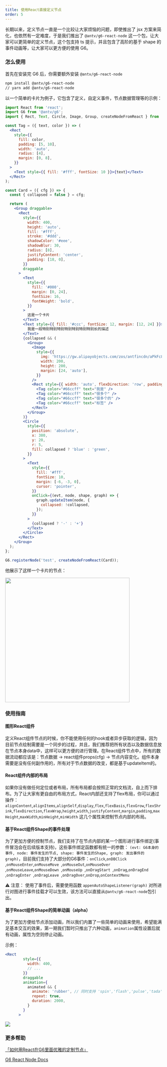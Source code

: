 ```yaml
---
title: 使用React直接定义节点
order: 5
---
```


长期以来，定义节点一直是一个比较让大家烦恼的问题，即使推出了 jsx 方案来简化，也依然有一定难度，于是我们推出了 `@antv/g6-react-node` 这一个包，让大家可以更简单的定义节点，这个包支持 ts 提示，并且包含了高阶的基于 shape 的事件动画等，让大家可以更方便的使用 G6。

### 怎么使用

首先在安装完 G6 后，你需要额外安装 `@antv/g6-react-node`

```bash
npm install @antv/g6-react-node
// yarn add @antv/g6-react-node
```

以一个简单的卡片为例子，它包含了定义，自定义事件，节点数据管理等的示例：

```jsx
import React from 'react';
import G6 from '@antv/g6';
import { Rect, Text, Circle, Image, Group, createNodeFromReact } from '@antv/g6-react-node';

const Tag = ({ text, color }) => (
  <Rect
    style={{
      fill: color,
      padding: [5, 10],
      width: 'auto',
      radius: [4],
      margin: [0, 8],
    }}
  >
    <Text style={{ fill: '#fff', fontSize: 10 }}>{text}</Text>
  </Rect>
);

const Card = ({ cfg }) => {
  const { collapsed = false } = cfg;

  return (
    <Group draggable>
      <Rect
        style={{
          width: 400,
          height: 'auto',
          fill: '#fff',
          stroke: '#ddd',
          shadowColor: '#eee',
          shadowBlur: 30,
          radius: [8],
          justifyContent: 'center',
          padding: [18, 0],
        }}
        draggable
      >
        <Text
          style={{
            fill: '#000',
            margin: [0, 24],
            fontSize: 16,
            fontWeight: 'bold',
          }}
        >
          这是一个卡片
        </Text>
        <Text style={{ fill: '#ccc', fontSize: 12, margin: [12, 24] }}>
          我是一段特别特别特别特别特别特别特别长的描述
        </Text>
        {collapsed && (
          <Group>
            <Image
              style={{
                img: 'https://gw.alipayobjects.com/zos/antfincdn/aPkFc8Sj7n/method-draw-image.svg',
                width: 200,
                height: 200,
                margin: [24, 'auto'],
              }}
            />
            <Rect style={{ width: 'auto', flexDirection: 'row', padding: [4, 12] }}>
              <Tag color="#66ccff" text="我是" />
              <Tag color="#66ccff" text="很多个" />
              <Tag color="#66ccff" text="很多个的" />
              <Tag color="#66ccff" text="标签" />
            </Rect>
          </Group>
        )}
        <Circle
          style={{
            position: 'absolute',
            x: 380,
            y: 20,
            r: 5,
            fill: collapsed ? 'blue' : 'green',
          }}
        >
          <Text
            style={{
              fill: '#fff',
              fontSize: 10,
              margin: [-6, -3, 0],
              cursor: 'pointer',
            }}
            onClick={(evt, node, shape, graph) => {
              graph.updateItem(node, {
                collapsed: !collapsed,
              });
            }}
          >
            {collapsed ? '-' : '+'}
          </Text>
        </Circle>
      </Rect>
    </Group>
  );
};

G6.registerNode('test', createNodeFromReact(Card));
```

他展示了这样一个卡片的节点：

<img width="400" src="https://gw.alipayobjects.com/zos/antfincdn/imZMZ8jYKJ/xiazai%252520%2815%29.png" />


### 使用指南

#### 图形React组件

定义React组件节点的时候，你不能使用任何的hook或者异步获取的逻辑，因为目前节点绘制需要是一个同步的过程，并且，我们推荐把所有状态以及数据信息放在节点本身data中，这样可以更方便的进行管理。在React组件节点中，所有的数据流动都应该是：节点数据 -> react组件props(cfg) -> 节点内容变化。组件本身需要是没有任何副作用的，所有对于节点数据的改变，都是基于updateItem的。

#### React组件内部的布局

如果你没有做任何定位或者布局，所有布局都会按照正常的文档流，自上而下排布。为了让大家有更自由的布局方式，React内部还支持了flex布局，你可以通过操作：`alignContent`,`alignItems`,`alignSelf`,`display`,`flex`,`flexBasis`,`flexGrow`,`flexShrink`,`flexDirection`,`flexWrap`,`height`,`width`,`justifyContent`,`margin`,`padding`,`maxHeight`,`maxWidth`,`minHeight`,`minWidth` 这几个属性来控制节点内部的布局。

#### 基于React组件Shape的事件处理

为了更加方便的控制节点，我们支持了在节点内部的某一个图形进行事件绑定(事件冒泡会在后续版本支持)，这些事件绑定函数都有统一的参数： `(evt: G6本身的事件, node: 事件发生的节点, shape: 事件发生的Shape, graph: 发出事件的graph)`，目前我们支持了大部分的G6事件：`onClick`,`onDBClick `,`onMouseEnter`,`onMouseMove `,`onMouseOut`,`onMouseOver `,`onMouseLeave`,`onMouseDown `,`onMouseUp `,`onDragStart `,`onDrag`,`onDragEnd `,`onDragEnter `,`onDragLeave `,`onDragOver`,`onDrop`,`onContextMenu`

⚠️ 注意： 使用了事件后，需要使用函数 `appenAutoShapeListener(graph)` 对所进行对图进行事件挂载才可以生效，该方法可以直接从`@antv/g6-react-node`包引出。

#### 基于React组件Shape的简单动画（alpha）

为了更加方便给节点添加动画，所以我们内置了一些简单的动画来使用，希望能满足基本交互的效果，第一期我们暂时只推出了六种动画，`animation`属性设置后就有动画，属性为空则停止动画。

示例：

```jsx
<Rect
        style={{
          width: 400,
          // ...
        }}
        draggable
        animation={
          animated && {
            animate: 'rubber', // 同时支持 'spin','flash','pulse','tada','bounce'
            repeat: true,
            duration: 2000,
          }
        }
      >
```

<img src="https://gw.alipayobjects.com/zos/antfincdn/cXLES5%26w5x/ezgif.com-video-to-gif.gif" />

### 更多帮助

[「如何用React在G6里面优雅的定制节点」](https://www.yuque.com/docs/share/e1cb2776-ed13-45bb-8172-69b1d3db2fc2?#)


[G6 React Node Docs](https://dicegraph.github.io/g6-react-node/)






